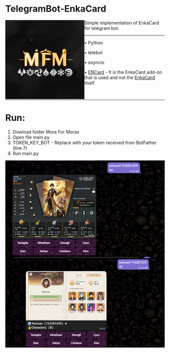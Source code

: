 # TelegramBot-EnkaCard
<p align="left">
  <img src='https://github.com/DEViantUA/TelegramBot-EnkaCard/blob/main/MFMLOGO.png?raw=true' width='250' align="left">
</p> Simple implementation of EnkaCard for telegram bot.

____

• Python

• telebot

• asyncio

• [ENCard](https://github.com/DEViantUA/ENCard) - It is the EnkaCard add-on that is used and not the [EnkaCard](https://github.com/DEViantUA/EnkaCard) itself

<br>

____

# Run:

1. Dowload folder Mora For Morax
2. Open file main.py
2. TOKEN_KEY_BOT - Replace with your token received from BotFather (line 7)
3. Run main.py



<img src='https://raw.githubusercontent.com/DEViantUA/TelegramBot-EnkaCard/main/bot1.png?raw=true' align="left"><img src='https://raw.githubusercontent.com/DEViantUA/TelegramBot-EnkaCard/main/bot2.png?raw=true' align="left">
